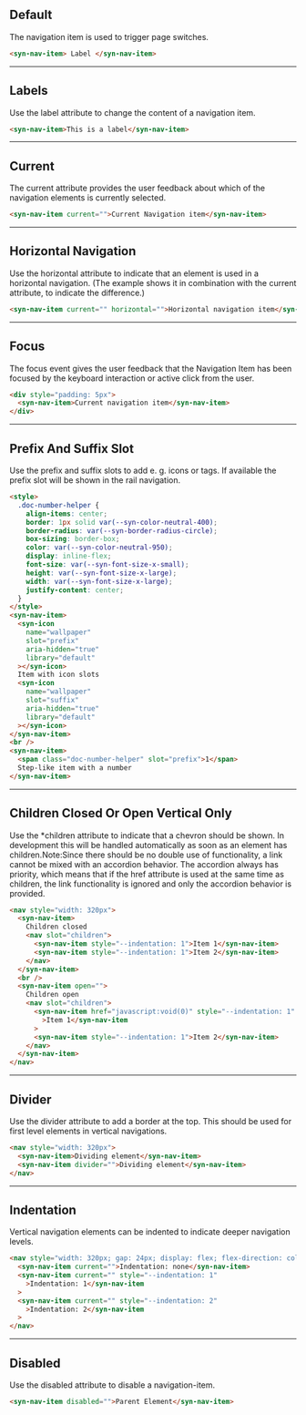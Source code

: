 
## Default

The navigation item is used to trigger page switches.

```html
<syn-nav-item> Label </syn-nav-item>

```

---

## Labels

Use the label attribute to change the content of a navigation item.

```html
<syn-nav-item>This is a label</syn-nav-item>

```

---

## Current

The current attribute provides the user feedback about which of the navigation elements is currently selected.

```html
<syn-nav-item current="">Current Navigation item</syn-nav-item>

```

---

## Horizontal Navigation

Use the horizontal attribute to indicate that an element is used in a horizontal navigation. (The example shows it in combination with the current attribute, to indicate the difference.)

```html
<syn-nav-item current="" horizontal="">Horizontal navigation item</syn-nav-item>

```

---

## Focus

The focus event gives the user feedback that the Navigation Item has been focused by the keyboard interaction or active click from the user.

```html
<div style="padding: 5px">
  <syn-nav-item>Current navigation item</syn-nav-item>
</div>

```

---

## Prefix And Suffix Slot

Use the prefix and suffix slots to add e. g. icons or tags. If available the prefix slot will be shown in the rail navigation.

```html
<style>
  .doc-number-helper {
    align-items: center;
    border: 1px solid var(--syn-color-neutral-400);
    border-radius: var(--syn-border-radius-circle);
    box-sizing: border-box;
    color: var(--syn-color-neutral-950);
    display: inline-flex;
    font-size: var(--syn-font-size-x-small);
    height: var(--syn-font-size-x-large);
    width: var(--syn-font-size-x-large);
    justify-content: center;
  }
</style>
<syn-nav-item>
  <syn-icon
    name="wallpaper"
    slot="prefix"
    aria-hidden="true"
    library="default"
  ></syn-icon>
  Item with icon slots
  <syn-icon
    name="wallpaper"
    slot="suffix"
    aria-hidden="true"
    library="default"
  ></syn-icon>
</syn-nav-item>
<br />
<syn-nav-item>
  <span class="doc-number-helper" slot="prefix">1</span>
  Step-like item with a number
</syn-nav-item>

```

---

## Children Closed Or Open Vertical Only

Use the *children attribute to indicate that a chevron should be shown. In development this will be handled automatically as soon as an element has children.Note:Since there should be no double use of functionality, a link cannot be mixed with an accordion behavior. The accordion always has priority, which means that if the href attribute is used at the same time as children, the link functionality is ignored and only the accordion behavior is provided.

```html
<nav style="width: 320px">
  <syn-nav-item>
    Children closed
    <nav slot="children">
      <syn-nav-item style="--indentation: 1">Item 1</syn-nav-item>
      <syn-nav-item style="--indentation: 1">Item 2</syn-nav-item>
    </nav>
  </syn-nav-item>
  <br />
  <syn-nav-item open="">
    Children open
    <nav slot="children">
      <syn-nav-item href="javascript:void(0)" style="--indentation: 1"
        >Item 1</syn-nav-item
      >
      <syn-nav-item style="--indentation: 1">Item 2</syn-nav-item>
    </nav>
  </syn-nav-item>
</nav>

```

---

## Divider

Use the divider attribute to add a border at the top. This should be used for first level elements in vertical navigations.

```html
<nav style="width: 320px">
  <syn-nav-item>Dividing element</syn-nav-item>
  <syn-nav-item divider="">Dividing element</syn-nav-item>
</nav>

```

---

## Indentation

Vertical navigation elements can be indented to indicate deeper navigation levels.

```html
<nav style="width: 320px; gap: 24px; display: flex; flex-direction: column">
  <syn-nav-item current="">Indentation: none</syn-nav-item>
  <syn-nav-item current="" style="--indentation: 1"
    >Indentation: 1</syn-nav-item
  >
  <syn-nav-item current="" style="--indentation: 2"
    >Indentation: 2</syn-nav-item
  >
</nav>

```

---

## Disabled

Use the disabled attribute to disable a navigation-item.

```html
<syn-nav-item disabled="">Parent Element</syn-nav-item>

```
